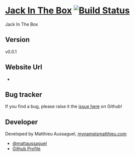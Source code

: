 # [Jack In The Box](https://github.com/matthieua/jackInTheBox) [![Build Status](https://secure.travis-ci.org/matthieua/jackInTheBox.png?branch=master)](http://travis-ci.org/matthieua/jackInTheBox)

Jack In The Box

## Version

v0.0.1

## Website Url

-

## Bug tracker

If you find a bug, please raise it the [issue here](https://github.com/matthieua/jackInTheBox/issues) on Github!

## Developer

Developed by Matthieu Aussaguel, [mynameismatthieu.com](http://mynameismatthieu.com)

+ [@mattaussaguel](http://twitter.com/mattaussaguel)
+ [Github Profile](http://github.com/matthieua)
